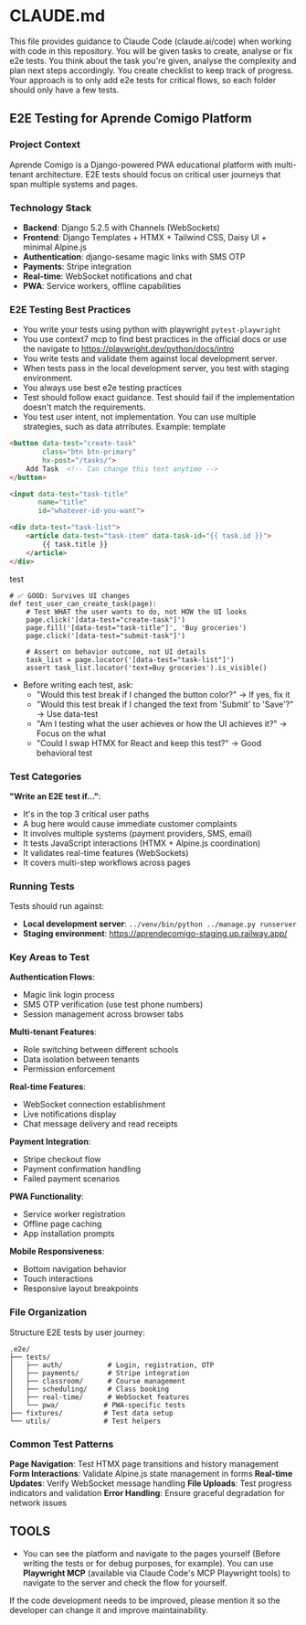 # CLAUDE.md

This file provides guidance to Claude Code (claude.ai/code) when working with code in this repository. You will be given tasks to create, analyse or fix e2e tests. You think about the task you're given, analyse the complexity and plan next steps accordingly. You create checklist to keep track of progress. Your approach is to only add e2e tests for critical flows, so each folder should only have a few tests.

## E2E Testing for Aprende Comigo Platform

### Project Context

Aprende Comigo is a Django-powered PWA educational platform with multi-tenant architecture. E2E tests should focus on critical user journeys that span multiple systems and pages.

### Technology Stack
- **Backend**: Django 5.2.5 with Channels (WebSockets)
- **Frontend**: Django Templates + HTMX + Tailwind CSS, Daisy UI + minimal Alpine.js
- **Authentication**: django-sesame magic links with SMS OTP
- **Payments**: Stripe integration
- **Real-time**: WebSocket notifications and chat
- **PWA**: Service workers, offline capabilities

### E2E Testing Best Practices
- You write your tests using python with playwright `pytest-playwright`
- You use context7 mcp to find best practices in the official docs or use the navigate to https://playwright.dev/python/docs/intro
- You write tests and validate them against local development server.
- When tests pass in the local development server, you test with staging environment.
- You always use best e2e testing practices
- Test should follow exact guidance. Test should fail if the implementation doesn't match the requirements.
- You test user intent, not implementation. You can use multiple strategies, such as data atrributes. Example:
template
```html
<button data-test="create-task"
        class="btn btn-primary"
        hx-post="/tasks/">
    Add Task  <!-- Can change this text anytime -->
</button>

<input data-test="task-title"
       name="title"
       id="whatever-id-you-want">

<div data-test="task-list">
    <article data-test="task-item" data-task-id="{{ task.id }}">
        {{ task.title }}
    </article>
</div>
```
test
```
# ✅ GOOD: Survives UI changes
def test_user_can_create_task(page):
    # Test WHAT the user wants to do, not HOW the UI looks
    page.click('[data-test="create-task"]')
    page.fill('[data-test="task-title"]', 'Buy groceries')
    page.click('[data-test="submit-task"]')

    # Assert on behavior outcome, not UI details
    task_list = page.locator('[data-test="task-list"]')
    assert task_list.locator('text=Buy groceries').is_visible()
```
- Before writing each test, ask:
    - "Would this test break if I changed the button color?" → If yes, fix it
    - "Would this test break if I changed the text from 'Submit' to 'Save'?" → Use data-test
    - "Am I testing what the user achieves or how the UI achieves it?" → Focus on the what
    - "Could I swap HTMX for React and keep this test?" → Good behavioral test

### Test Categories

**"Write an E2E test if..."**:
- It's in the top 3 critical user paths
- A bug here would cause immediate customer complaints
- It involves multiple systems (payment providers, SMS, email)
- It tests JavaScript interactions (HTMX + Alpine.js coordination)
- It validates real-time features (WebSockets)
- It covers multi-step workflows across pages

### Running Tests

Tests should run against:
- **Local development server**: `../venv/bin/python ../manage.py runserver`
- **Staging environment**: https://aprendecomigo-staging.up.railway.app/

### Key Areas to Test

**Authentication Flows**:
- Magic link login process
- SMS OTP verification (use test phone numbers)
- Session management across browser tabs

**Multi-tenant Features**:
- Role switching between different schools
- Data isolation between tenants
- Permission enforcement

**Real-time Features**:
- WebSocket connection establishment
- Live notifications display
- Chat message delivery and read receipts

**Payment Integration**:
- Stripe checkout flow
- Payment confirmation handling
- Failed payment scenarios

**PWA Functionality**:
- Service worker registration
- Offline page caching
- App installation prompts

**Mobile Responsiveness**:
- Bottom navigation behavior
- Touch interactions
- Responsive layout breakpoints

### File Organization

Structure E2E tests by user journey:
```
.e2e/
├── tests/
│   ├── auth/           # Login, registration, OTP
│   ├── payments/       # Stripe integration
│   ├── classroom/      # Course management
│   ├── scheduling/     # Class booking
│   ├── real-time/      # WebSocket features
│   └── pwa/           # PWA-specific tests
├── fixtures/          # Test data setup
└── utils/             # Test helpers
```

### Common Test Patterns

**Page Navigation**: Test HTMX page transitions and history management
**Form Interactions**: Validate Alpine.js state management in forms
**Real-time Updates**: Verify WebSocket message handling
**File Uploads**: Test progress indicators and validation
**Error Handling**: Ensure graceful degradation for network issues

## TOOLS

- You can see the platform and navigate to the pages yourself (Before writing the tests or for debug purposes, for example). You can use **Playwright MCP** (available via Claude Code's MCP Playwright tools) to navigate to the server and check the flow for yourself.


If the code development needs to be improved, please mention it so the developer can change it and improve maintainability.
